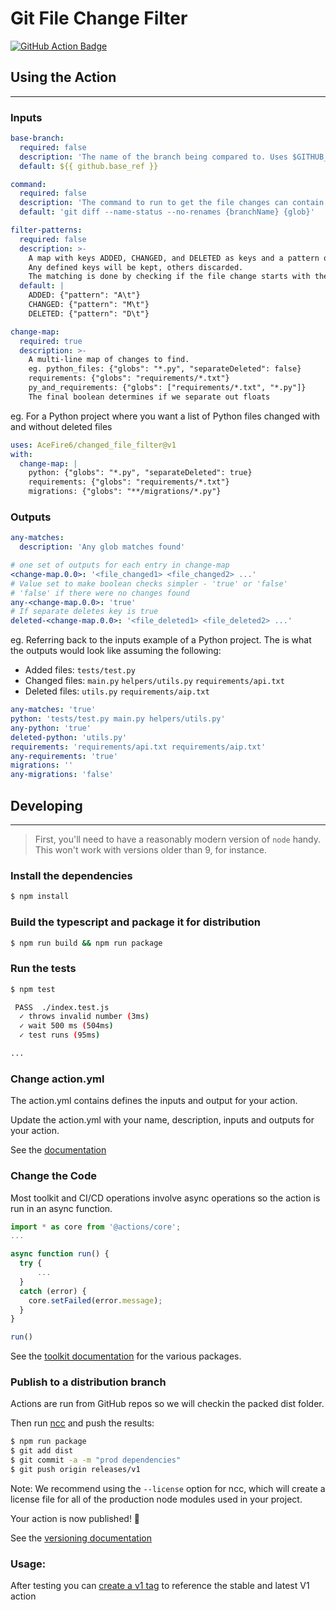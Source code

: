 # Git File Change Filter
[![GitHub Action Badge](https://github.com/AceFire6/changed_file_filter/actions/workflows/test.yml/badge.svg)](https://github.com/AceFire6/changed_file_filter/actions/workflztows/test.yml/badge.svg)

## Using the Action

---

### Inputs
```yaml
base-branch:
  required: false
  description: 'The name of the branch being compared to. Uses $GITHUB_BASE_REF if not set'
  default: ${{ github.base_ref }}

command:
  required: false
  description: 'The command to run to get the file changes can contain {glob} and {branchName} to specify replacements'
  default: 'git diff --name-status --no-renames {branchName} {glob}'

filter-patterns:
  required: false
  description: >-
    A map with keys ADDED, CHANGED, and DELETED as keys and a pattern object ({"pattern": "<pattern>"}) as a value.
    Any defined keys will be kept, others discarded.
    The matching is done by checking if the file change starts with the pattern.
  default: |
    ADDED: {"pattern": "A\t"}
    CHANGED: {"pattern": "M\t"}
    DELETED: {"pattern": "D\t"}

change-map:
  required: true
  description: >-
    A multi-line map of changes to find.
    eg. python_files: {"globs": "*.py", "separateDeleted": false}
    requirements: {"globs": "requirements/*.txt"}
    py_and_requirements: {"globs": ["requirements/*.txt", "*.py"]}
    The final boolean determines if we separate out floats
```

eg. For a Python project where you want a list of Python files changed with and without deleted files
```yaml
uses: AceFire6/changed_file_filter@v1
with:
  change-map: |
    python: {"globs": "*.py", "separateDeleted": true}
    requirements: {"globs": "requirements/*.txt"}
    migrations: {"globs": "**/migrations/*.py"}
```

### Outputs
```yaml
any-matches:
  description: 'Any glob matches found'

# one set of outputs for each entry in change-map
<change-map.0.0>: '<file_changed1> <file_changed2> ...'
# Value set to make boolean checks simpler - 'true' or 'false'
# 'false' if there were no changes found
any-<change-map.0.0>: 'true'
# If separate deletes key is true
deleted-<change-map.0.0>: '<file_deleted1> <file_deleted2> ...'
```

eg. Referring back to the inputs example of a Python project. 
The is what the outputs would look like assuming the following:

* Added files: `tests/test.py`
* Changed files: `main.py` `helpers/utils.py` `requirements/api.txt`
* Deleted files: `utils.py` `requirements/aip.txt`

```yaml
any-matches: 'true'
python: 'tests/test.py main.py helpers/utils.py'
any-python: 'true'
deleted-python: 'utils.py'
requirements: 'requirements/api.txt requirements/aip.txt'
any-requirements: 'true'
migrations: ''
any-migrations: 'false'
```

## Developing

---

> First, you'll need to have a reasonably modern version of `node` handy. This won't work with versions older than 9, for instance.

### Install the dependencies  
```bash
$ npm install
```

### Build the typescript and package it for distribution
```bash
$ npm run build && npm run package
```

### Run the tests  
```bash
$ npm test

 PASS  ./index.test.js
  ✓ throws invalid number (3ms)
  ✓ wait 500 ms (504ms)
  ✓ test runs (95ms)

...
```

### Change action.yml

The action.yml contains defines the inputs and output for your action.

Update the action.yml with your name, description, inputs and outputs for your action.

See the [documentation](https://help.github.com/en/articles/metadata-syntax-for-github-actions)

### Change the Code

Most toolkit and CI/CD operations involve async operations so the action is run in an async function.

```javascript
import * as core from '@actions/core';
...

async function run() {
  try { 
      ...
  } 
  catch (error) {
    core.setFailed(error.message);
  }
}

run()
```

See the [toolkit documentation](https://github.com/actions/toolkit/blob/master/README.md#packages) for the various packages.

### Publish to a distribution branch

Actions are run from GitHub repos so we will checkin the packed dist folder. 

Then run [ncc](https://github.com/zeit/ncc) and push the results:
```bash
$ npm run package
$ git add dist
$ git commit -a -m "prod dependencies"
$ git push origin releases/v1
```

Note: We recommend using the `--license` option for ncc, which will create a license file for all of the production node modules used in your project.

Your action is now published! :rocket: 

See the [versioning documentation](https://github.com/actions/toolkit/blob/master/docs/action-versioning.md)

### Usage:

After testing you can [create a v1 tag](https://github.com/actions/toolkit/blob/master/docs/action-versioning.md) to reference the stable and latest V1 action
